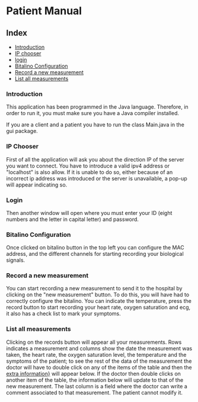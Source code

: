 # Patient Manual

## Index
+ [Introduction](#introduction)
+ [IP chooser](#ip-chooser)
+ [login](#login)
+ [Bitalino Configuration](#bitalino-configuration)
+ [Record a new measurement](#record-a-new-measurement)
+ [List all measurements](#list-all-measurements)

### Introduction 

This application has been programmed in the Java language. Therefore, in order to run it, you must make sure you have a Java compiler installed.


If you are a client and a patient you have to run the class Main.java in the gui package. 

### IP Chooser
First of all the application will ask you about the direction IP of the server you want to connect.
You have to introduce a valid ipv4 address or "localhost" is also allow.  If it is unable to do so, either because of an incorrect ip address was
introduced or the server is unavailable, a pop-up will appear indicating so. 

### Login 
Then another window will open where you must enter your ID (eight numbers and the letter in capital letter) and password.

### Bitalino Configuration

Once clicked on bitalino button in the top left  you can configure the MAC address, and the different channels for starting recording your  biological signals.

### Record a new measurement

You can start recording a new measurement to send it to the hospital by clicking on the "new measurement" button. To do this, you will have had to correctly configure the bitalino.
You can indicate the temperature, press the record button to start recording your heart rate, oxygen saturation and ecg, it also has a check list to mark your symptoms.


### List all measurements


Clicking on the records button will appear all your measurements. Rows indicates a measurement and columns  show the date the measurement was taken, 
the heart rate, the oxygen saturation level, the temperature and the symptoms of the patient; to see the rest of the 
data of the measurement the doctor will have to double click on any of the items of the table and then the [extra 
information}](#measurement-view) will appear below. If the doctor then double clicks on another item of the table, the 
information below will update to that of the new measurement. The last column is a field where the doctor can write a comment associated to that measurement.
The patient cannot modify it. 
